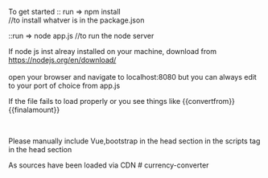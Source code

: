 To get started
:: run => npm install    
//to install whatver is in the package.json

::run => node app.js
//to run the node server

If node js inst alreay installed on your machine,
download from https://nodejs.org/en/download/
<br> <br>
open your browser and navigate to
localhost:8080
but you can always edit to your port of choice from  app.js


<p>If the file fails to load properly or
you see things like {{convertfrom}} {{finalamount}}
</p>
<br>
<p>Please manually include Vue,bootstrap in the head section in the scripts tag in the head section</p>
As sources have been loaded via CDN
# currency-converter

